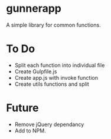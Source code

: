 # gunnerapp
A simple library for common functions.

To Do
======

- Split each function into individual file
- Create Gulpfile.js
- Create app.js with invoke function
- Create utils functions and split


Future
======

- Remove jQuery dependancy
- Add to NPM.